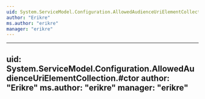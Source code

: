 ```yaml
---
uid: System.ServiceModel.Configuration.AllowedAudienceUriElementCollection
author: "Erikre"
ms.author: "erikre"
manager: "erikre"
---
```


---
uid: System.ServiceModel.Configuration.AllowedAudienceUriElementCollection.#ctor
author: "Erikre"
ms.author: "erikre"
manager: "erikre"
---
